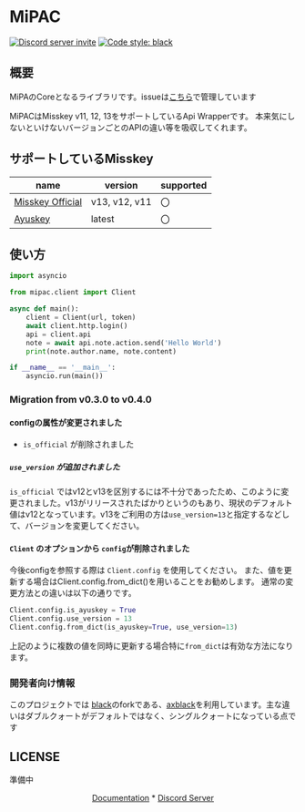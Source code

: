 # MiPAC

<a href="https://discord.gg/CcT997U"><img src="https://img.shields.io/discord/530299114387406860?style=flat-square&color=5865f2&logo=discord&logoColor=ffffff&label=discord" alt="Discord server invite" /></a>
<a href="https://github.com/psf/black"><img alt="Code style: black" src="https://img.shields.io/badge/code%20style-axblack-8bd124.svg"></a>

## 概要

MiPAのCoreとなるライブラリです。issueは[こちら](https://code.teamblackcrystal.com/projects/120/issues)で管理しています

MiPACはMisskey v11, 12, 13をサポートしているApi Wrapperです。
本来気にしないといけないバージョンごとのAPIの違い等を吸収してくれます。

## サポートしているMisskey

|name|version|supported|
|---|---|---|
|[Misskey Official](https://github.com/misskey-dev/misskey)|v13, v12, v11|〇|
|[Ayuskey](https://github.com/teamblackcrystal/misskey)|latest|〇|

## 使い方

```python
import asyncio

from mipac.client import Client

async def main():
    client = Client(url, token)
    await client.http.login()
    api = client.api
    note = await api.note.action.send('Hello World')
    print(note.author.name, note.content)

if __name__ == '__main__':
    asyncio.run(main())
```

### Migration from v0.3.0 to v0.4.0

#### configの属性が変更されました

- `is_official` が削除されました

##### `use_version` が追加されました

`is_official` ではv12とv13を区別するには不十分であったため、このように変更されました。v13がリリースされたばかりというのもあり、現状のデフォルト値はv12となっています。v13をご利用の方は`use_version=13`と指定するなどして、バージョンを変更してください。

#### `Client` のオプションから `config`が削除されました

今後configを参照する際は `Client.config` を使用してください。
また、値を更新する場合はClient.config.from_dict()を用いることをお勧めします。
通常の変更方法との違いは以下の通りです。

```python
Client.config.is_ayuskey = True
Client.config.use_version = 13
Client.config.from_dict(is_ayuskey=True, use_version=13)
```

上記のように複数の値を同時に更新する場合特に`from_dict`は有効な方法になります。

### 開発者向け情報

このプロジェクトでは [black](https://github.com/psf/black)のforkである、[axblack](https://github.com/axiros/axblack)を利用しています。主な違いはダブルクォートがデフォルトではなく、シングルクォートになっている点です

## LICENSE

準備中

<p align="center">
    <a href="">Documentation</a>
    *
    <a href="https://discord.gg/CcT997U">Discord Server</a>
</p>

